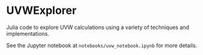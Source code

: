 # UVWExplorer

Julia code to explore UVW calculations using a variety of techniques and
implementations.

See the Jupyter notebook at `notebooks/uvw_notebook.ipynb` for more details.
